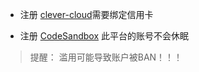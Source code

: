 

* 注册 [clever-cloud](https://www.clever-cloud.com/)需要绑定信用卡



* 注册 [CodeSandbox](https://codesandbox.io/) 此平台的账号不会休眠

> 提醒： 滥用可能导致账户被BAN！！！ 




